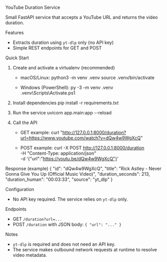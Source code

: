 YouTube Duration Service

Small FastAPI service that accepts a YouTube URL and returns the video duration.

Features
- Extracts duration using `yt-dlp` only (no API key)
- Simple REST endpoints for GET and POST

Quick Start
1) Create and activate a virtualenv (recommended)

   - macOS/Linux:
     python3 -m venv .venv
     source .venv/bin/activate

   - Windows (PowerShell):
     py -3 -m venv .venv
     .venv\\Scripts\\Activate.ps1

2) Install dependencies
   pip install -r requirements.txt

3) Run the service
   uvicorn app.main:app --reload

4) Call the API
   - GET example:
     curl "http://127.0.0.1:8000/duration?url=https://www.youtube.com/watch?v=dQw4w9WgXcQ"

   - POST example:
     curl -X POST http://127.0.0.1:8000/duration \
       -H "Content-Type: application/json" \
       -d '{"url":"https://youtu.be/dQw4w9WgXcQ"}'

Response (example)
{
  "id": "dQw4w9WgXcQ",
  "title": "Rick Astley - Never Gonna Give You Up (Official Music Video)",
  "duration_seconds": 213,
  "duration_human": "00:03:33",
  "source": "yt_dlp"
}

Configuration
- No API key required. The service relies on `yt-dlp` only.

Endpoints
- GET `/duration?url=...`
- POST `/duration` with JSON body: `{ "url": "..." }`

Notes
- `yt-dlp` is required and does not need an API key.
- The service makes outbound network requests at runtime to resolve video metadata.
